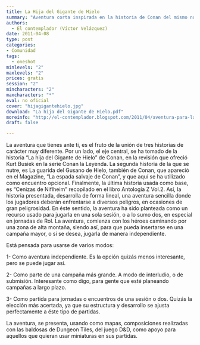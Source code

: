 ```yaml
---
title: La Hija del Gigante de Hielo
summary: "Aventura corta inspirada en la historia de Conan del mismo nombre, ideal para jugar como one shot, en jornadas o como parte de una campaña."
authors:
  - El contemplador (Víctor Velázquez)
date: 2011-04-08
type: post
categories:
- Comunidad
tags:
  - oneshot
minlevels: "2"
maxlevels: "2"
prices: gratis
session: "2"
mincharacters: "2"
maxcharacters: "*"
eval: no oficial
cover: "hijagigantehielo.jpg"
download: "La hija del Gigante de Hielo.pdf"
moreinfo: "http://el-contemplador.blogspot.com/2011/04/aventura-para-la-marca-del-este-la-hija.html"
draft: false

---
```


La aventura que tienes ante ti, es el fruto de la unión de tres historias de carácter muy diferente. Por un lado, el eje central, se ha tomado de la historia “La hija del Gigante de Hielo” de Conan, en la revisión que ofreció Kurt Busiek en la serie Conan la Leyenda. La segunda historia de la que se nutre, es La guarida del Gusano de Hielo, también de Conan, que apareció en el Magazine, “La espada salvaje de Conan”, y que aquí se ha utilizado como encuentro opcional. Finalmente, la última historia usada como base, es “Cenizas de Niflheim” recopilado en el libro Antología Z Vol.2.
Así, la historia presentada, desarrolla de forma lineal, una aventura sencilla donde los jugadores deberán enfrentarse a diversos peligros, en ocasiones de gran peligrosidad. En éste sentido, la aventura ha sido planteada como un recurso usado para jugarla en una sola sesión, o a lo sumo dos, en especial en jornadas de Rol.
La aventura, comienza con los héroes caminando por una zona de alta montaña, siendo así, para que pueda insertarse en una campaña mayor, o si se desea, jugarla de manera independiente.

Está pensada para usarse de varios modos:

1- Como aventura independiente. Es la opción quizás menos interesante, pero se puede jugar así.

2- Como parte de una campaña más grande. A modo de interludio, o de submisión. Interesante como digo, para gente que esté planeando campañas a largo plazo.

3- Como partida para jornadas o encuentros de una sesión o dos. Quizás la elección más acertada, ya que su estructura y desarrollo se ajusta perfectamente a éste tipo de partidas.

La aventura, se presenta, usando como mapas, composiciones realizadas con las baldosas de Dungeon Tiles, del juego D&D, como apoyo para aquellos que quieran usar miniaturas en sus partidas.
